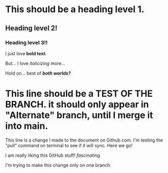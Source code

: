 # This should be a heading level 1.

## Heading level 2!

### Heading level 3!!

I just love **bold text**.

But... I love *italicizing* more...

Hold on... best of ***both worlds?***

# This line should be a TEST OF THE BRANCH. it should only appear in "Alternate" branch, until I merge it into main.

This line is a change I made to the document on Github.com. I'm testing the "pull" command on terminal to see if it will sync. Here we go!

I am really liking this GitHub stuff! *fascinating* 

I'm trying to make this change only on one branch.
